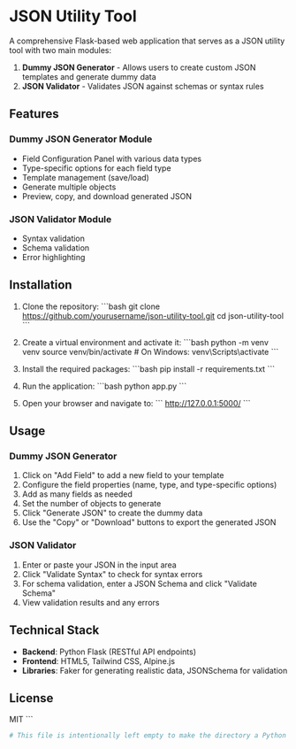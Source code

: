 # JSON Utility Tool

A comprehensive Flask-based web application that serves as a JSON utility tool with two main modules:

1. **Dummy JSON Generator** - Allows users to create custom JSON templates and generate dummy data
2. **JSON Validator** - Validates JSON against schemas or syntax rules

## Features

### Dummy JSON Generator Module
- Field Configuration Panel with various data types
- Type-specific options for each field type
- Template management (save/load)
- Generate multiple objects
- Preview, copy, and download generated JSON

### JSON Validator Module
- Syntax validation
- Schema validation
- Error highlighting

## Installation

1. Clone the repository:
\`\`\`bash
git clone https://github.com/yourusername/json-utility-tool.git
cd json-utility-tool
\`\`\`

2. Create a virtual environment and activate it:
\`\`\`bash
python -m venv venv
source venv/bin/activate  # On Windows: venv\Scripts\activate
\`\`\`

3. Install the required packages:
\`\`\`bash
pip install -r requirements.txt
\`\`\`

4. Run the application:
\`\`\`bash
python app.py
\`\`\`

5. Open your browser and navigate to:
\`\`\`
http://127.0.0.1:5000/
\`\`\`

## Usage

### Dummy JSON Generator

1. Click on "Add Field" to add a new field to your template
2. Configure the field properties (name, type, and type-specific options)
3. Add as many fields as needed
4. Set the number of objects to generate
5. Click "Generate JSON" to create the dummy data
6. Use the "Copy" or "Download" buttons to export the generated JSON

### JSON Validator

1. Enter or paste your JSON in the input area
2. Click "Validate Syntax" to check for syntax errors
3. For schema validation, enter a JSON Schema and click "Validate Schema"
4. View validation results and any errors

## Technical Stack

- **Backend**: Python Flask (RESTful API endpoints)
- **Frontend**: HTML5, Tailwind CSS, Alpine.js
- **Libraries**: Faker for generating realistic data, JSONSchema for validation

## License

MIT
\`\`\`

```python file="utils/__init__.py"
# This file is intentionally left empty to make the directory a Python package
